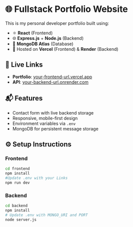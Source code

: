 # 🌐 Fullstack Portfolio Website

This is my personal developer portfolio built using:

- ⚛️ **React** (Frontend)
- 🌐 **Express.js** + **Node.js** (Backend)
- 🍃 **MongoDB Atlas** (Database)
- 🚀 Hosted on **Vercel** (Frontend) & **Render** (Backend)

## 🔗 Live Links

- **Portfolio**: [your-frontend-url.vercel.app](https://portfolio-five-ecru-50.vercel.app/)
- **API**: [your-backend-url.onrender.com](https://portfolio-54uy.onrender.com)

## 📬 Features

- Contact form with live backend storage
- Responsive, mobile-first design
- Environment variables via `.env`
- MongoDB for persistent message storage

## ⚙️ Setup Instructions


### Frontend
```bash
cd frontend
npm install
#Update .env with your Links
npm run dev
```
### Backend
```bash
cd backend
npm install
# Update .env with MONGO_URI and PORT
node server.js
